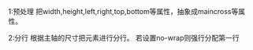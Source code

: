 1:预处理
把width,height,left,right,top,bottom等属性，抽象成maincross等属性。

2:分行
根据主轴的尺寸把元素进行分行。
若设置no-wrap则强行分配第一行


